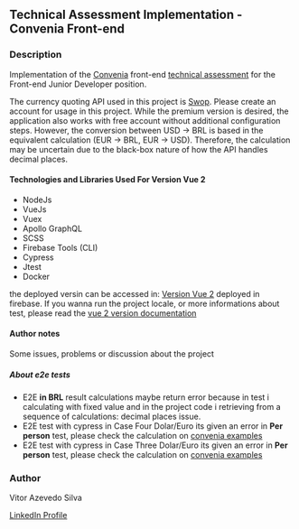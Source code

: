 ## Technical Assessment Implementation - Convenia Front-end

### Description

Implementation of the [Convenia](https://www.convenia.com.br/) front-end [technical assessment](challenger-description.md) for the Front-end Junior Developer position.

The currency quoting API used in this project is [Swop](https://swop.cx/).
Please create an account for usage in this project. While the premium version is desired, the application also works with free account without additional configuration steps.
However, the conversion between USD -> BRL is based in the equivalent calculation (EUR -> BRL, EUR -> USD).
Therefore, the calculation may be uncertain due to the black-box nature of how the API handles decimal places.

#### Technologies and Libraries Used For Version Vue 2

- NodeJs
- VueJs
- Vuex
- Apollo GraphQL
- SCSS
- Firebase Tools (CLI)
- Cypress
- Jtest
- Docker

the deployed versin can be accessed in: [Version Vue 2](https://convenia-challenger.web.app/) deployed in firebase. 
If you wanna run the project locale, or more informations about test, please read the [vue 2 version documentation](./letip/README.md)

#### Author notes
Some issues, problems or discussion about the project

##### About e2e tests

 - E2E **in BRL** result calculations maybe return error because in test i calculating with fixed value and in the project code i retrieving from a sequence of calculations: decimal places issue.
 - E2E test with cypress in Case Four Dolar/Euro its given an error in **Per person** test, please check the calculation on [convenia examples](challenger-description.md)
 - E2E test with cypress in Case Three Dolar/Euro its given an error in **Per person** test, please check the calculation on [convenia examples](challenger-description.md)


### Author

Vitor Azevedo Silva

[LinkedIn Profile](https://www.linkedin.com/in/vitor-azevedo-180999161/)
```
